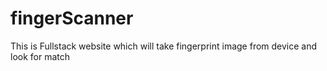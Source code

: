# fingerScanner

This is Fullstack website which will take fingerprint image from device and look for match
